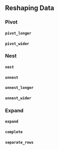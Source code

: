 
## Reshaping Data

### Pivot

#### `pivot_longer`

#### `pivot_wider`

### Nest

#### `nest`

#### `unnest`

#### `unnest_longer`

#### `unnest_wider`

### Expand

#### `expand`

#### `complete`

#### `separate_rows`
